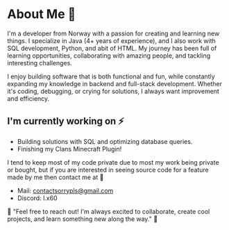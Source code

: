 # About Me 👋


I'm a developer from Norway with a passion for creating and learning new things. I specialize in Java (4+ years of experience), and I also work with SQL development, Python, and abit of HTML. My journey has been full of learning opportunities, collaborating with amazing people, and tackling interesting challenges.

I enjoy building software that is both functional and fun, while constantly expanding my knowledge in backend and full-stack development. Whether it's coding, debugging, or crying for solutions, I always want improvement and efficiency.

## I'm currently working on ⚡
- Building solutions with SQL and optimizing database queries.
- Finishing my Clans Minecraft Plugin!


I tend to keep most of my code private due to most my work being private or bought, but if you are interested in seeing source code for a feature made by me then contact me at 💬
- Mail: contactsorrypls@gmail.com
- Discord: l.x60

🌟 "Feel free to reach out! I'm always excited to collaborate, create cool projects, and learn something new along the way." 🌟



<!--
**javaenthusiastt/javaenthusiastt** is a ✨ _special_ ✨ repository because its `README.md` (this file) appears on your GitHub profile.

Here are some ideas to get you started:

- 🔭 I’m currently working on ...
- 🌱 I’m currently learning ...
- 👯 I’m looking to collaborate on ...
- 🤔 I’m looking for help with ...
- 💬 Ask me about ...
- 📫 How to reach me: ...
- 😄 Pronouns: ...
- ⚡ Fun fact: ...
-->

